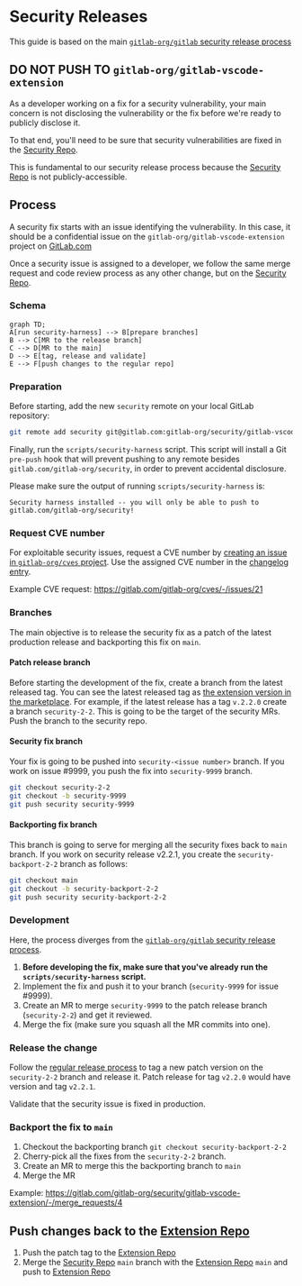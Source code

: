 # Security Releases

This guide is based on the main [`gitlab-org/gitlab` security release process]

## DO NOT PUSH TO `gitlab-org/gitlab-vscode-extension`

As a developer working on a fix for a security vulnerability, your main concern is not disclosing the vulnerability or the fix before we're ready to publicly disclose it.

To that end, you'll need to be sure that security vulnerabilities are fixed in the [Security Repo].

This is fundamental to our security release process because the [Security Repo] is not publicly-accessible.

## Process

A security fix starts with an issue identifying the vulnerability. In this case, it should be a confidential issue on the `gitlab-org/gitlab-vscode-extension` project on [GitLab.com]

Once a security issue is assigned to a developer, we follow the same merge request and code review process as any other change, but on the [Security Repo].

### Schema

```mermaid
graph TD;
A[run security-harness] --> B[prepare branches]
B --> C[MR to the release branch]
C --> D[MR to the main]
D --> E[tag, release and validate]
E --> F[push changes to the regular repo]
```

### Preparation

Before starting, add the new `security` remote on your local GitLab repository:

```sh
git remote add security git@gitlab.com:gitlab-org/security/gitlab-vscode-extension.git
```

Finally, run the `scripts/security-harness` script. This script will install a Git `pre-push` hook that will prevent pushing to any remote besides `gitlab.com/gitlab-org/security`, in order to prevent accidental disclosure.

Please make sure the output of running `scripts/security-harness` is:

```
Security harness installed -- you will only be able to push to gitlab.com/gitlab-org/security!
```

### Request CVE number

For exploitable security issues, request a CVE number by [creating an issue in `gitlab-org/cves` project](https://gitlab.com/gitlab-org/cves/-/issues/new). Use the assigned CVE number in the [changelog entry](https://gitlab.com/gitlab-org/gitlab-vscode-extension/-/blob/main/CHANGELOG.md#security).

Example CVE request: https://gitlab.com/gitlab-org/cves/-/issues/21

### Branches

The main objective is to release the security fix as a patch of the latest production release and backporting this fix on `main`.

#### Patch release branch

Before starting the development of the fix, create a branch from the latest released tag. You can see the latest released tag as [the extension version in the marketplace](https://marketplace.visualstudio.com/items?itemName=fatihacet.gitlab-workflow). For example, if the latest release has a tag `v.2.2.0` create a branch `security-2-2`. This is going to be the target of the security MRs. Push the branch to the security repo.

#### Security fix branch

Your fix is going to be pushed into `security-<issue number>` branch. If you work on issue #9999, you push the fix into `security-9999` branch.

```sh
git checkout security-2-2
git checkout -b security-9999
git push security security-9999
```

#### Backporting fix branch

This branch is going to serve for merging all the security fixes back to `main` branch. If you work on security release v2.2.1, you create the `security-backport-2-2` branch as follows:

```sh
git checkout main
git checkout -b security-backport-2-2
git push security security-backport-2-2
```

### Development

Here, the process diverges from the [`gitlab-org/gitlab` security release process].

1. **Before developing the fix, make sure that you've already run the `scripts/security-harness` script.**
1. Implement the fix and push it to your branch (`security-9999` for issue #9999).
1. Create an MR to merge `security-9999` to the patch release branch (`security-2-2`) and get it reviewed.
1. Merge the fix (make sure you squash all the MR commits into one).

### Release the change

Follow the [regular release process](release-process.md) to tag a new patch version on the `security-2-2` branch and release it. Patch release for tag `v2.2.0` would have version and tag `v2.2.1`.

Validate that the security issue is fixed in production.

### Backport the fix to `main`

1. Checkout the backporting branch `git checkout security-backport-2-2`
1. Cherry-pick all the fixes from the `security-2-2` branch.
1. Create an MR to merge this the backporting branch to `main`
1. Merge the MR

Example: https://gitlab.com/gitlab-org/security/gitlab-vscode-extension/-/merge_requests/4

## Push changes back to the [Extension Repo]

1. Push the patch tag to the [Extension Repo]
1. Merge the [Security Repo] `main` branch with the [Extension Repo] `main` and push to [Extension Repo]

[GitLab.com]: https://gitlab.com/
[Security Repo]: https://gitlab.com/gitlab-org/security/gitlab-vscode-extension
[`gitlab-org/gitlab` security release process]: https://gitlab.com/gitlab-org/release/docs/-/blob/master/general/security/developer.md
[Extension Repo]: https://gitlab.com/gitlab-org/gitlab-vscode-extension
